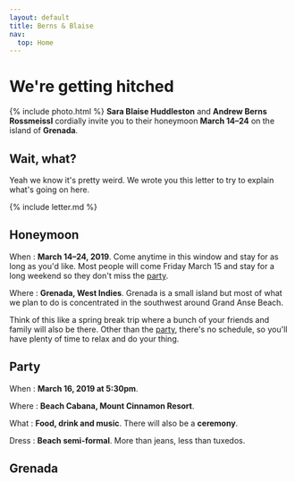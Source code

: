```yaml
---
layout: default
title: Berns & Blaise
nav:
  top: Home
---
```


# We're getting hitched

{% include photo.html %}
**Sara Blaise Huddleston** and **Andrew Berns Rossmeissl** cordially invite you to their honeymoon **March 14–24** on the island of **Grenada**.

## Wait, what?

Yeah we know it's pretty weird. We wrote you this letter to try to explain what's going on here.

{% include letter.md %}

## Honeymoon

When
: **March 14–24, 2019**. Come anytime in this window and stay for as long as you'd like. Most people will come Friday March 15 and stay for a long weekend so they don't miss the [party](#party).

Where
: **Grenada, West Indies**. Grenada is a small island but most of what we plan to do is concentrated in the southwest around Grand Anse Beach.

Think of this like a spring break trip where a bunch of your friends and family will also be there. Other than the [party](#party), there's no schedule, so you'll have plenty of time to relax and do your thing.

## Party

When
: **March 16, 2019 at 5:30pm**.

Where
: **Beach Cabana, Mount Cinnamon Resort**.

What
: **Food, drink and music**. There will also be a **ceremony**.

Dress
: **Beach semi-formal**. More than jeans, less than tuxedos.

## Grenada